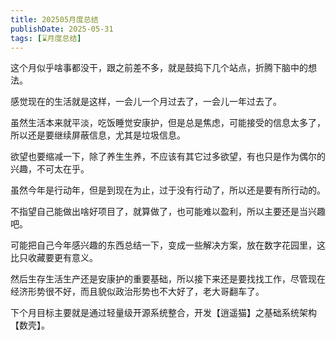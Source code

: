 ```yaml
---
title: 202505月度总结
publishDate: 2025-05-31
tags: [⌛️月度总结]
---
```


这个月似乎啥事都没干，跟之前差不多，就是鼓捣下几个站点，折腾下脑中的想法。

感觉现在的生活就是这样，一会儿一个月过去了，一会儿一年过去了。

虽然生活本来就平淡，吃饭睡觉安康护，但是总是焦虑，可能接受的信息太多了，所以还是要继续屏蔽信息，尤其是垃圾信息。

欲望也要缩减一下，除了养生生养，不应该有其它过多欲望，有也只是作为偶尔的兴趣，不可太在乎。

虽然今年是行动年，但是到现在为止，过于没有行动了，所以还是要有所行动的。

不指望自己能做出啥好项目了，就算做了，也可能难以盈利，所以主要还是当兴趣吧。

可能把自己今年感兴趣的东西总结一下，变成一些解决方案，放在数字花园里，这比只收藏要更有意义。

然后生存生活生产还是安康护的重要基础，所以接下来还是要找找工作，尽管现在经济形势很不好，而且貌似政治形势也不大好了，老大哥翻车了。

下个月目标主要就是通过轻量级开源系统整合，开发【逍遥猫】之基础系统架构【数壳】。
